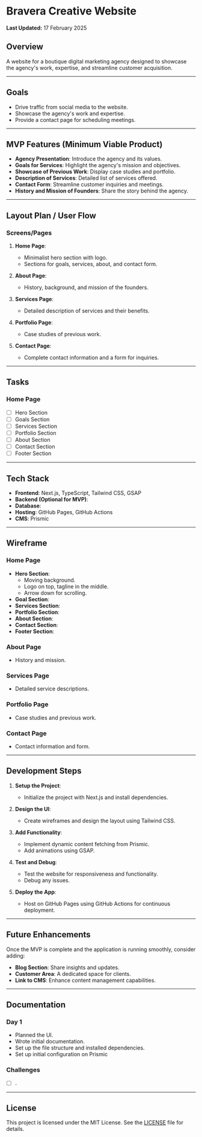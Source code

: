# Bravera Creative Website

**Last Updated:** 17 February 2025

## Overview
A website for a boutique digital marketing agency designed to showcase the agency's work, expertise, and streamline customer acquisition.

---

## Goals
- Drive traffic from social media to the website.
- Showcase the agency's work and expertise.
- Provide a contact page for scheduling meetings.

---

## MVP Features (Minimum Viable Product)
- **Agency Presentation**: Introduce the agency and its values.
- **Goals for Services**: Highlight the agency's mission and objectives.
- **Showcase of Previous Work**: Display case studies and portfolio.
- **Description of Services**: Detailed list of services offered.
- **Contact Form**: Streamline customer inquiries and meetings.
- **History and Mission of Founders**: Share the story behind the agency.

---

## Layout Plan / User Flow

### Screens/Pages
1. **Home Page**:
   - Minimalist hero section with logo.
   - Sections for goals, services, about, and contact form.

2. **About Page**:
   - History, background, and mission of the founders.

3. **Services Page**:
   - Detailed description of services and their benefits.

4. **Portfolio Page**:
   - Case studies of previous work.

5. **Contact Page**:
   - Complete contact information and a form for inquiries.

---

## Tasks
### Home Page
- [ ] Hero Section
- [ ] Goals Section
- [ ] Services Section
- [ ] Portfolio Section
- [ ] About Section
- [ ] Contact Section
- [ ] Footer Section

---

## Tech Stack
- **Frontend**: Next.js, TypeScript, Tailwind CSS, GSAP
- **Backend (Optional for MVP)**: 
- **Database**: 
- **Hosting**: GitHub Pages, GitHub Actions
- **CMS**: Prismic

---

## Wireframe
### Home Page
- **Hero Section**:
  - Moving background.
  - Logo on top, tagline in the middle.
  - Arrow down for scrolling.
- **Goal Section**:
- **Services Section**:
- **Portfolio Section**:
- **About Section**:
- **Contact Section**:
- **Footer Section**:

### About Page
- History and mission.

### Services Page
- Detailed service descriptions.

### Portfolio Page
- Case studies and previous work.

### Contact Page
- Contact information and form.

---

## Development Steps
1. **Setup the Project**:
   - Initialize the project with Next.js and install dependencies.

2. **Design the UI**:
   - Create wireframes and design the layout using Tailwind CSS.

3. **Add Functionality**:
   - Implement dynamic content fetching from Prismic.
   - Add animations using GSAP.

4. **Test and Debug**:
   - Test the website for responsiveness and functionality.
   - Debug any issues.

5. **Deploy the App**:
   - Host on GitHub Pages using GitHub Actions for continuous deployment.

---

## Future Enhancements
Once the MVP is complete and the application is running smoothly, consider adding:
- **Blog Section**: Share insights and updates.
- **Customer Area**: A dedicated space for clients.
- **Link to CMS**: Enhance content management capabilities.

---

## Documentation

### Day 1
- Planned the UI.
- Wrote initial documentation.
- Set up the file structure and installed dependencies.
- Set up initial configuration on Prismic

### Challenges
- [ ] .

---

## License
This project is licensed under the MIT License. See the [LICENSE](LICENSE) file for details.